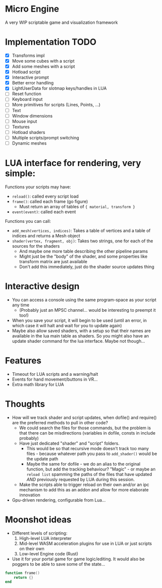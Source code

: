 # Micro Engine
A very WIP scriptable game and visualization framework

# Implementation TODO
- [x] Transforms impl
- [x] Move some cubes with a script
- [x] Add some meshes with a script
- [x] Hotload script
- [x] Interactive prompt 
- [x] Better error handling
- [x] LightUserData for slotmap keys/handles in LUA
- [ ] Reset function
- [ ] Keyboard input
- [ ] More primitives for scripts (Lines, Points, ...)
- [ ] Text
- [ ] Window dimensions
- [ ] Mouse input
- [ ] Textures
- [ ] Hotload shaders
- [ ] Multiple scripts/prompt switching
- [ ] Dynamic meshes

# LUA interface for rendering, very simple:
Functions your scripts may have:
* `reload()`: called every script load
* `frame()`: called each frame (go figure)
    * Must return an array of tables of `{ material, transform }`
* `event(event)`: called each event

Functions you can call:
* `add_mesh(vertices, indices)`: Takes a table of vertices and a table of indices and returns a Mesh object
* `shader(vertex, fragment, obj)`: Takes two strings, one for each of the sources for the shaders
    * And maybe one more table describing the other pipeline params
    * Might just be the "body" of the shader, and some properties like transform matrix are just available
    * Don't add this immediately, just do the shader source updates thing

# Interactive design
* You can access a console using the same program-space as your script any time
    * (Probably just an MPSC channel... would be interesting to preempt it too!)
* When you save your script, it will begin to be used (until an error, in which case it will halt and wait for you to update again)
* Maybe also allow saved shaders, with a setup so that their names are available in the lua main table as shaders. So you might also have an update shader command for the lua interface. Maybe not though...

# Features
* Timeout for LUA scripts and a warning/halt
* Events for hand movement/buttons in VR...
* Extra math library for LUA

# Thoughts
* How will we track shader and script updates, when dofile() and require() are the preferred methods to pull in other code? 
    * We could search the files for those commands, but the problem is that there can be misdirections (variables in dofile, consts in include probably)
    * Have just dedicated "shader" and "script" folders. 
        * This would be so that recursive mode doesn't track too many files - because whatever path you pass to `add_shader()` would be the update path
        * Maybe the same for dofile - we do an alias to the original function, but add the tracking behaviour? "Magic" - or maybe an `reload list` spamming the paths of the files that have updated _AND_ previously requested by LUA during this session. 
    * Make the scripts able to trigger reload on their own and/or an ipc mechanism to add this as an addon and allow for more elaborate innovation
* Gpu-driven rendering, configurable from Lua...

# Moonshot ideas
* Different levels of scripting:
    1. High-level LUA interpreter
    2. Mid-level WASM acceleration plugins for use in LUA or just scripts on their own
    3. Low-level Engine code (Rust)
* Use it for your portal game for game logic/editing. It would also be poggers to be able to save some of the state...

```lua
function frame()
    return {}
end
```
